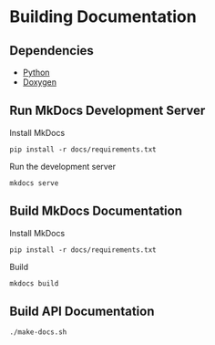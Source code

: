 # Building Documentation

## Dependencies

- [Python](https://www.python.org/downloads/)
- [Doxygen](https://www.doxygen.nl/manual/install.html)

## Run MkDocs Development Server

Install MkDocs
```console
pip install -r docs/requirements.txt
```

Run the development server
```console
mkdocs serve
```

## Build MkDocs Documentation

Install MkDocs
```console
pip install -r docs/requirements.txt
```

Build
```console
mkdocs build
```

## Build API Documentation

```console
./make-docs.sh
```
